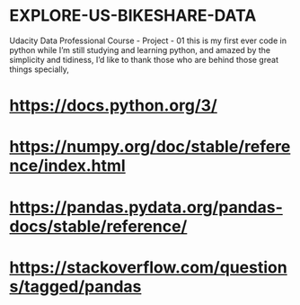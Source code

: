 # EXPLORE-US-BIKESHARE-DATA
Udacity Data Professional Course - Project - 01
this is my first ever code in python
while I’m still studying and learning python, and amazed by the simplicity and tidiness, I’d like to thank those who are behind those great things specially,
# https://docs.python.org/3/
# https://numpy.org/doc/stable/reference/index.html
# https://pandas.pydata.org/pandas-docs/stable/reference/
# https://stackoverflow.com/questions/tagged/pandas
